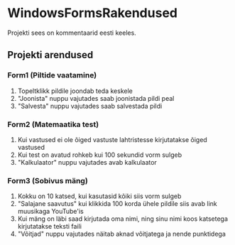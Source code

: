 # WindowsFormsRakendused
Projekti sees on kommentaarid eesti keeles.
## Projekti arendused

### Form1 (Piltide vaatamine)
  1. Topeltklikk pildile joondab teda keskele
  2. "Joonista" nuppu vajutades saab joonistada pildi peal
  3. "Salvesta" nuppu vajutades saab salvestada pildi

### Form2 (Matemaatika test)
  1. Kui vastused ei ole õiged vastuste lahtristesse kirjutatakse õiged vastused
  2. Kui test on avatud rohkeb kui 100 sekundid vorm sulgeb
  3. "Kalkulaator" nuppu vajutades avab kalkulaator
  
### Form3 (Sobivus mäng)
  1. Kokku on 10 katsed, kui kasutasid kõiki siis vorm sulgeb
  2. "Salajane saavutus" kui klikkida 100 korda ühele pildile siis avab link muusikaga YouTube'is
  3. Kui mäng on läbi saad kirjutada oma nimi, ning sinu nimi koos katsetega kirjutatakse teksti faili
  4. "Võitjad" nuppu vajutades näitab aknad võitjatega ja nende punktidega
